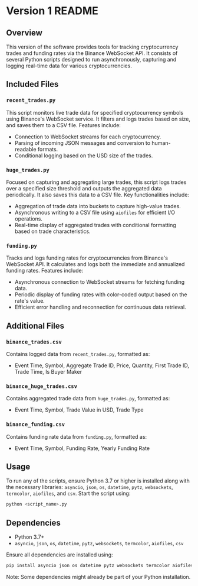 
# Version 1 README

## Overview

This version of the software provides tools for tracking cryptocurrency trades and funding rates via the Binance WebSocket API. It consists of several Python scripts designed to run asynchronously, capturing and logging real-time data for various cryptocurrencies.

## Included Files

### `recent_trades.py`

This script monitors live trade data for specified cryptocurrency symbols using Binance's WebSocket service. It filters and logs trades based on size, and saves them to a CSV file. Features include:
- Connection to WebSocket streams for each cryptocurrency.
- Parsing of incoming JSON messages and conversion to human-readable formats.
- Conditional logging based on the USD size of the trades.

### `huge_trades.py`

Focused on capturing and aggregating large trades, this script logs trades over a specified size threshold and outputs the aggregated data periodically. It also saves this data to a CSV file. Key functionalities include:
- Aggregation of trade data into buckets to capture high-value trades.
- Asynchronous writing to a CSV file using `aiofiles` for efficient I/O operations.
- Real-time display of aggregated trades with conditional formatting based on trade characteristics.

### `funding.py`

Tracks and logs funding rates for cryptocurrencies from Binance's WebSocket API. It calculates and logs both the immediate and annualized funding rates. Features include:
- Asynchronous connection to WebSocket streams for fetching funding data.
- Periodic display of funding rates with color-coded output based on the rate's value.
- Efficient error handling and reconnection for continuous data retrieval.

## Additional Files

### `binance_trades.csv`

Contains logged data from `recent_trades.py`, formatted as:
- Event Time, Symbol, Aggregate Trade ID, Price, Quantity, First Trade ID, Trade Time, Is Buyer Maker

### `binance_huge_trades.csv`

Contains aggregated trade data from `huge_trades.py`, formatted as:
- Event Time, Symbol, Trade Value in USD, Trade Type

### `binance_funding.csv`

Contains funding rate data from `funding.py`, formatted as:
- Event Time, Symbol, Funding Rate, Yearly Funding Rate

## Usage

To run any of the scripts, ensure Python 3.7 or higher is installed along with the necessary libraries: `asyncio`, `json`, `os`, `datetime`, `pytz`, `websockets`, `termcolor`, `aiofiles`, and `csv`. Start the script using:
```bash
python <script_name>.py
```

## Dependencies

- Python 3.7+
- `asyncio`, `json`, `os`, `datetime`, `pytz`, `websockets`, `termcolor`, `aiofiles`, `csv`

Ensure all dependencies are installed using:
```bash
pip install asyncio json os datetime pytz websockets termcolor aiofiles csv
```

Note: Some dependencies might already be part of your Python installation.

